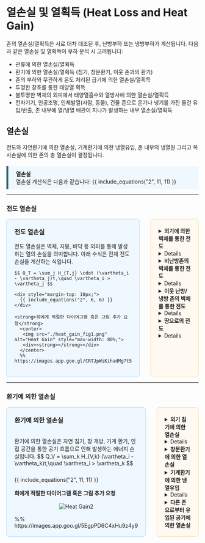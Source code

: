 # 열손실 및 열획득 (Heat Loss and Heat Gain)

존의 열손실/열획득은 서로 대차 대조된 후, 난방부하 또는 냉방부하가 계산됩니다. 다음과 같은 열손실 및 열획득이 부하 분석 시 고려됩니다:

- 관류에 의한 열손실/열획득
- 환기에 의한 열손실/열획득 (침기, 창문환기, 이웃 존과의 환기)
- 존의 부하와 무관하게 온도 처리된 급기에 의한 열손실/열획득
- 투명한 창호를 통한 태양열 획득
- 불투명한 벽체의 외피에서 태양열흡수와 열방사에 의한 열손실/열획득
- 전자기기, 인공조명, 인체발열(사람, 동물), 건물 존으로 온기나 냉기를 가진 물건 유입/반출, 존 내부에 열/냉열 배관이 지나가 발생하는 내부 열손실/열획득

## 열손실

전도와 자연환기에 의한 열손실, 기계환기에 의한 냉열유입, 존 내부의 냉열원 그리고 복사손실에 의한 존의 총 열손실이 결정됩니다. 

<div div style="
  background-color: #f0f8ff;
  border-left: 5px solid #2b6777;
  padding: 10px 20px;
  margin-top: 20px;
">
        <strong>열손실</strong><br>
        열손실 계산식은 다음과 같습니다:
        {{ include_equations("2", 11, 11) }}
</div>

---
### 전도 열손실

<div style="display: flex; gap: 2em; align-items: stretch;">

  <!-- 왼쪽 단: 설명 -->
  <div style="
    flex: 1;
    background: #f0f8ff;
    border: 1px solid #aad4ff;
    border-radius: 8px;
    padding: 20px;
    display: flex;
    flex-direction: column;
    justify-content: space-between;
  ">
    <h3 style="margin-top: 0;"><strong>전도 열손실</strong></h3>
    전도 열손실은 벽체, 지붕, 바닥 등 외피를 통해 발생하는 열의 손실을 의미합니다.  
    아래 수식은 전체 전도 손실을 계산하는 식입니다.

    $$ Q_T = \sum_j H_{T,j} \cdot (\vartheta_i - \vartheta_j)t,\quad \vartheta_i > \vartheta_j $$

    <div style="margin-top: 10px;">
      {{ include_equations("2", 6, 6) }}
    </div>

    <strong>희에게 적절한 다이어그램 혹은 그림 추가 요청</strong>
      <center>
       <img src="./heat_gain_fig1.png" alt="Heat Gain" style="max-width: 80%;">
       <div><strong></strong></div>
      </center>
      %% https://images.app.goo.gl/CRTJpWiKihadMg7t5
  </div>

  <!-- 오른쪽 단: 세부 전도 항목 (간격 축소 + 수식 렌더링) -->
  <div style="
    flex: 1;
    background: #fef9f1;
    border: 1px solid #f5d7a6;
    border-radius: 8px;
    padding: 20px;
    display: flex;
    flex-direction: column;
    gap: 0.05em;
  ">
    <details>
      <summary><strong>외기에 의한 벽체를 통한 전도</strong></summary>
      $$ Q_{T,e} = H_{T,D} (\vartheta_i - \vartheta_e)t $$
    </details>
    <details>
      <strong>열관류율 합산 (외기)</strong>
      $$ H_{T,D} = \sum(U_j A_j) + \Delta U_{WB} \sum A_j $$
      $$ \Delta U_{WB}: \text{외단열 } 0.1, \quad \text{내단열 } 0.15 $$
    </details>
    <details>
      <summary><strong>비난방존의 벽체를 통한 전도</strong></summary>
      $$ Q_{T,u} = H_{T,iu} (\vartheta_i - \vartheta_u)t $$
    </details>
    <details>
      <strong>열관류율 합산 (비난방존)</strong>
      $$ H_{T,iu} = \sum(U_j A_j) $$
    </details>
    <details>
      <summary><strong>이웃 난방/냉방 존의 벽체를 통한 전도</strong></summary>
      $$ Q_{T,z} = H_{T,iz} (\vartheta_i - \vartheta_z)t $$
    </details>
    <details>
      <strong>열관류율 합산 (이웃 존)</strong>
      $$ H_{T,iz} = \sum(U_j A_j) $$
    </details>
    <details>
      <summary><strong>땅으로의 전도</strong></summary>
      $$ Q_{T,s} = H_{T,s} (\vartheta_i - \vartheta_e)t $$
    </details>
    <details>
      <strong>열관류율 (지면)</strong>
      $$ H_{T,s}: \text{DIN EN ISO 13370 에 따라 산정} $$
    </details>

  </div>

</div>

---
### 환기에 의한 열손실
<div style="display: flex; gap: 2em; align-items: stretch;">

  <!-- 왼쪽 단: 메인 환기 열손실 설명 -->
  <div style="
    flex: 1;
    background: #f0f8ff;
    border: 1px solid #aad4ff;
    border-radius: 8px;
    padding: 20px;
    display: flex;
    flex-direction: column;
    justify-content: space-between;
  ">
    <h3 style="margin-top: 0;"><strong>환기에 의한 열손실</strong></h3>
    환기에 의한 열손실은 자연 침기, 창 개방, 기계 환기, 인접 공간을 통한 공기 흐름으로 인해 발생하는 에너지 손실입니다.
      $$ Q_V = \sum_k H_{V,k} (\vartheta_i - \vartheta_k)t,\quad \vartheta_i > \vartheta_k $$
    <div style="margin-top: 10px;">
      {{ include_equations("2", 11, 11) }}
    </div>
    <strong>희에게 적절한 다이어그램 혹은 그림 추가 요청</strong>
     <center>
       <img src="./heat_gain_fig2.jpg" alt="Heat Gain2" style="max-width: 80%;">
       <div><strong></strong></div>
      </center>
    %% https://images.app.goo.gl/5EgpPD6C4xHu9z4y9
  </div>

  <!-- 오른쪽 단: 환기 항목별 세부 폴딩 설명 -->
  <div style="
    flex: 1;
    background: #fef9f1;
    border: 1px solid #f5d7a6;
    border-radius: 8px;
    padding: 20px;
    display: flex;
    flex-direction: column;
    gap: 0.05em;
  ">
    <details>
      <summary><strong>외기 침기에 의한 열손실</strong></summary>
      $$ Q_{V,inf} = H_{V,inf} (\vartheta_i - \vartheta_e)t,\quad \vartheta_i > \vartheta_e  $$
    </details>
    <details>
      <p><strong>실내온도 설정 식</strong></p>
      $$\vartheta_i = \vartheta_{i,h} \; \text{oder} \; \vartheta_{i,c} \quad \text{(난방 또는 냉방 분석–실내온도)}$$
      $$\vartheta_{i,h} = \vartheta_{i,h,soll} \quad \text{기본 21°C}$$
      <p><strong>야간감소 및 주말감소 (난방 시)</strong></p>
      $$\vartheta_{i,h} = \vartheta_{i,h,soll} - f_{tb} (\vartheta_{i,h,soll} - \vartheta_e)$$
      $$\vartheta_{i} = \vartheta_{i,NA} - f_{tb} (\vartheta_{i,NA} - \vartheta_e)$$
      <p><strong>공간적 제한 및 시각적 제한</strong></p>
      $$\vartheta_{i,h} = \vartheta_{i,h,soll} - f_{tb} (\vartheta_{i,h,soll} - \vartheta_e)$$
      $$\vartheta_{i} = \vartheta_{i,NA} - f_{tb} (\vartheta_{i,NA} - \vartheta_e)$$
      <p><strong>냉방 시 실내온도</strong></p>
      $$\vartheta_{i,c} = \vartheta_{i,c,soll} - 2K \quad \text{24°C - 2K = 22°C}$$
    </details>
    <details>
      <summary><strong>창문환기에 의한 열손실</strong></summary>
      $$ Q_{V,win} = H_{V,win} (\vartheta_i - \vartheta_e)t,\quad \vartheta_i > \vartheta_e $$
    </details>
    <details>
      <summary><strong>기계환기에 의한 냉열유입</strong></summary>
      $$ Q_{V,mech} = H_{V,mech} (\vartheta_i - \vartheta_{V,mech})t,\quad \vartheta_i > \vartheta_{V,mech} $$
    </details>
    <details>
      <p><strong>기계환기 조건</strong></p>
      $$\vartheta_{V,mech} = \vartheta_e \quad \text{공조처리 없는 경우}$$
      $$\vartheta_{V,mech} = \vartheta_e + \eta_{V,mech} \cdot (\vartheta_i - \vartheta_e) \quad \text{비제어적 열교환}$$
      $$\vartheta_{V,mech} = \vartheta_{V,mech,RLT} \quad \text{공조처리된 급기온도}$$
    </details>
    <details>
      <summary><strong>다른 존으로부터 유입된 공기에 의한 열손실</strong></summary>
      $$ Q_{V,z} = H_{V,z} (\vartheta_i - \vartheta_z)t,\quad \vartheta_i > \vartheta_z $$
    </details>
  </div>
</div>

